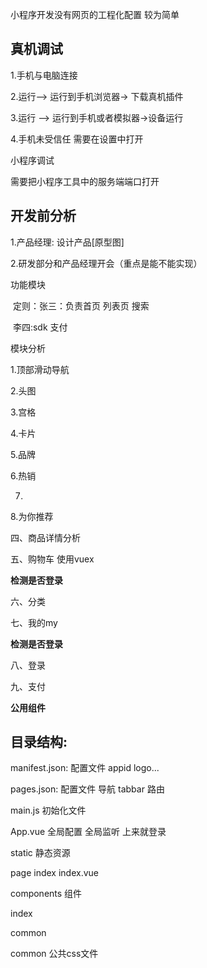 小程序开发没有网页的工程化配置  较为简单

## 真机调试

1.手机与电脑连接

2.运行--> 运行到手机浏览器-> 下载真机插件

3.运行 --> 运行到手机或者模拟器->设备运行

4.手机未受信任 需要在设置中打开

小程序调试

需要把小程序工具中的服务端端口打开

## 开发前分析

1.产品经理: 设计产品[原型图]

2.研发部分和产品经理开会（重点是能不能实现）

功能模块

​	定则：张三：负责首页  列表页   搜索

​				李四:sdk   支付

模块分析

1.顶部滑动导航

2.头图

3.宫格

4.卡片

5.品牌

6.热销

7.

8.为你推荐

四、商品详情分析

五、购物车  使用vuex

****检测是否登录****

六、分类

七、我的my

****检测是否登录****

八、登录



九、支付

****公用组件****

## 目录结构: 

manifest.json: 配置文件 appid logo...

pages.json: 配置文件 导航 tabbar 路由

main.js 初始化文件

App.vue 全局配置    全局监听   上来就登录

static      静态资源  

page  index  index.vue

components  组件

index

common

common  公共css文件